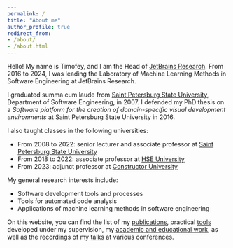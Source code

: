 ```yaml
---
permalink: /
title: "About me"
author_profile: true
redirect_from:
- /about/
- /about.html
---
```


Hello! My name is Timofey, and I am the Head of [JetBrains Research](https://www.jetbrains.com/research/). From 2016 to 2024, I was leading the Laboratory of Machine Learning Methods in Software Engineering at JetBrains Research.

I graduated summa cum laude from [Saint Petersburg State University](https://english.spbu.ru/), Department of Software Engineering, in 2007. I defended my PhD thesis on a _Software platform for the creation of domain-specific visual development environments_ at Saint Petersburg State University in 2016.

I also taught classes in the following universities:
* From 2008 to 2022: senior lecturer and associate professor at [Saint Petersburg State University](https://english.spbu.ru/)
* From 2018 to 2022: associate professor at [HSE University](https://www.hse.ru/en/)
* From 2023: adjunct professor at [Constructor University](https://constructor.university/)

My general research interests include:
* Software development tools and processes
* Tools for automated code analysis
* Applications of machine learning methods in software engineering

On this website, you can find the list of my [publications](https://jzuken.github.io/publications/), practical [tools](https://jzuken.github.io/tools/) developed under my supervision, my [academic and educational work](https://jzuken.github.io/academic_work/), as well as the recordings of my [talks](https://jzuken.github.io/talks/) at various conferences.
